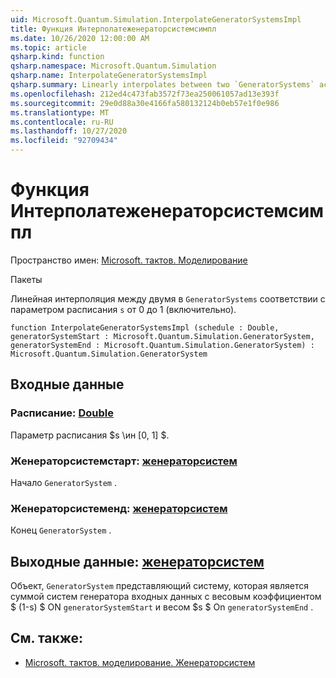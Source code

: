 ```yaml
---
uid: Microsoft.Quantum.Simulation.InterpolateGeneratorSystemsImpl
title: Функция Интерполатеженераторсистемсимпл
ms.date: 10/26/2020 12:00:00 AM
ms.topic: article
qsharp.kind: function
qsharp.namespace: Microsoft.Quantum.Simulation
qsharp.name: InterpolateGeneratorSystemsImpl
qsharp.summary: Linearly interpolates between two `GeneratorSystems` according to a schedule parameter `s` between 0 and 1 (inclusive).
ms.openlocfilehash: 212ed4c473fab3572f73ea250061057ad13e393f
ms.sourcegitcommit: 29e0d88a30e4166fa580132124b0eb57e1f0e986
ms.translationtype: MT
ms.contentlocale: ru-RU
ms.lasthandoff: 10/27/2020
ms.locfileid: "92709434"
---
```

# <a name="interpolategeneratorsystemsimpl-function"></a>Функция Интерполатеженераторсистемсимпл

Пространство имен: [Microsoft. тактов. Моделирование](xref:Microsoft.Quantum.Simulation)

Пакеты [](https://nuget.org/packages/)


Линейная интерполяция между двумя в `GeneratorSystems` соответствии с параметром расписания `s` от 0 до 1 (включительно).

```qsharp
function InterpolateGeneratorSystemsImpl (schedule : Double, generatorSystemStart : Microsoft.Quantum.Simulation.GeneratorSystem, generatorSystemEnd : Microsoft.Quantum.Simulation.GeneratorSystem) : Microsoft.Quantum.Simulation.GeneratorSystem
```


## <a name="input"></a>Входные данные

### <a name="schedule--double"></a>Расписание: [Double](xref:microsoft.quantum.lang-ref.double)

Параметр расписания $s \ин [0, 1] $.


### <a name="generatorsystemstart--generatorsystem"></a>Женераторсистемстарт: [женераторсистем](xref:Microsoft.Quantum.Simulation.GeneratorSystem)

Начало `GeneratorSystem` .


### <a name="generatorsystemend--generatorsystem"></a>Женераторсистеменд: [женераторсистем](xref:Microsoft.Quantum.Simulation.GeneratorSystem)

Конец `GeneratorSystem` .



## <a name="output--generatorsystem"></a>Выходные данные: [женераторсистем](xref:Microsoft.Quantum.Simulation.GeneratorSystem)

Объект, `GeneratorSystem` представляющий систему, которая является суммой систем генератора входных данных с весовым коэффициентом $ (1-s) $ ON `generatorSystemStart` и весом $s $ On `generatorSystemEnd` .

## <a name="see-also"></a>См. также:

- [Microsoft. тактов. моделирование. Женераторсистем](xref:Microsoft.Quantum.Simulation.GeneratorSystem)